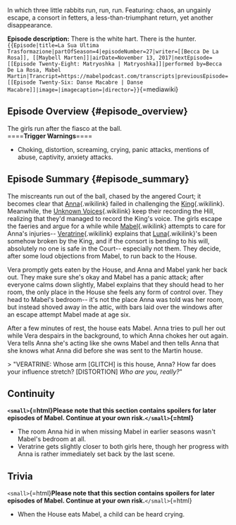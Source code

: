 In which three little rabbits run, run, run. Featuring: chaos, an
ungainly escape, a consort in fetters, a less-than-triumphant return,
yet another disappearance.

**Episode description:** There is the white hart. There is the hunter.
`{{Episode|title=La Sua Ultima Trasformazione|partOfSeason=4|episodeNumber=27|writer=[[Becca De La Rosa]], [[Maybell Marten]]|airDate=November 13, 2017|nextEpisode=[[Episode Twenty-Eight: Matryoshka | Matryoshka]]|performed by=Becca De La Rosa, Mabel Martin|Trancript=https://mabelpodcast.com/transcripts|previousEpisode=[[Episode Twenty-Six: Danse Macabre | Danse Macabre]]|image=|imagecaption=|director=}}`{=mediawiki}

## Episode Overview {#episode_overview}

The girls run after the fiasco at the ball.\
====**Trigger Warnings**====

- Choking, distortion, screaming, crying, panic attacks, mentions of
  abuse, captivity, anxiety attacks.

## Episode Summary {#episode_summary}

The miscreants run out of the ball, chased by the angered Court; it
becomes clear that [Anna](Anna_Limón "Anna"){.wikilink} failed in
challenging the [King](The_King "King"){.wikilink}. Meanwhile, the
[Unknown Voices](The_Unknown_Voices "Unknown Voices"){.wikilink} keep
their recording the Hill, realizing that they\'d managed to record the
King\'s voice. The girls escape the faeries and argue for a while while
[Mabel](Mabel_Martin "Mabel"){.wikilink} attempts to care for Anna\'s
injuries\-- [Veratrine](Veratrine "Veratrine"){.wikilink} explains that
[Luna](Luna_Thorne "Luna"){.wikilink}\'s been somehow broken by the
King, and if the consort is bending to his will, absolutely no one is
safe in the Court\-- especially not them. They decide, after some loud
objections from Mabel, to run back to the House.

Vera promptly gets eaten by the House, and Anna and Mabel yank her back
out. They make sure she\'s okay and Mabel has a panic attack; after
everyone calms down slightly, Mabel explains that they should head to
her room, the only place in the House she feels any form of control
over. They head to Mabel\'s bedroom\-- it\'s not the place Anna was told
was her room, but instead shoved away in the attic, with bars laid over
the windows after an escape attempt Mabel made at age six.

After a few minutes of rest, the house eats Mabel. Anna tries to pull
her out while Vera despairs in the background, to which Anna chokes her
out again. Vera tells Anna she\'s acting like she owns Mabel and then
tells Anna that she knows what Anna did before she was sent to the
Martin house.

\> \"VERATRINE: Whose arm \[GLITCH\] is this house, Anna? How far does
your influence stretch? \[DISTORTION\] *Who are you, really?*\"

</ul>

## Continuity

**`<small>`{=html}Please note that this section contains spoilers for
later episodes of Mabel. Continue at your own risk.`</small>`{=html}**

- The room Anna hid in when missing Mabel in earlier seasons wasn\'t
  Mabel\'s bedroom at all.
- Veratrine gets slightly closer to both girls here, though her progress
  with Anna is rather immediately set back by the last scene.

## Trivia

`<small>`{=html}**Please note that this section contains spoilers for
later episodes of Mabel. Continue at your own risk.**`</small>`{=html}

- When the House eats Mabel, a child can be heard crying.
